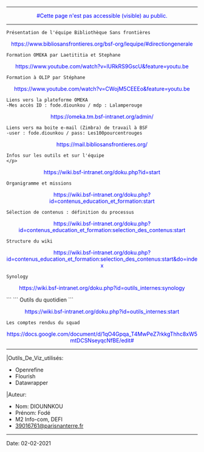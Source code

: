 -----------------------------------------------------------------------------
<p style='color:blue' align='center'>
#Cette page n'est pas accessible (visible) au public.
</p>

-----------------------------------------------------------------------------

```
Présentation de l'équipe Bibliothèque Sans frontières
```
<p style='color:blue' align='center'>
https://www.bibliosansfrontieres.org/bsf-org/lequipe/#directiongenerale
</p>


```
Formation OMEKA par Laetititia et Stephane 
```
<p style='color:blue' align='center'>
https://www.youtube.com/watch?v=lURkRS9GscU&feature=youtu.be
</p>

```
Formation à OLIP par Stéphane
```
<p style='color:blue' align='center'>
https://www.youtube.com/watch?v=CWojM5CEEEo&feature=youtu.be
</p>

```
Liens vers la plateforme OMEKA
-Mes accès ID : fode.diounkou / mdp : Lalamperouge
```
<p style='color:blue' align='center'>
 https://omeka.tm.bsf-intranet.org/admin/
 </p>

```
Liens vers ma boite e-mail (Zimbra) de travail à BSF
-user : fode.diounkou / pass: Les100pourcentrouges
```
<p style='color:blue' align='center'>
https://mail.bibliosansfrontieres.org/
 </p>

```
Infos sur les outils et sur l'équipe 
</p>
```
<p style='color:blue' align='center'>
https://wiki.bsf-intranet.org/doku.php?id=start 
</p>

```
Organigramme et missions
```
<p style='color:blue' align='center'>
https://wiki.bsf-intranet.org/doku.php?id=contenus_education_et_formation:start
</p>

```
Sélection de contenus : définition du processus
```
<p style='color:blue' align='center'>
 https://wiki.bsf-intranet.org/doku.php?id=contenus_education_et_formation:selection_des_contenus:start
</p>

```
Structure du wiki
```
<p style='color:blue' align='center'>
https://wiki.bsf-intranet.org/doku.php?id=contenus_education_et_formation:selection_des_contenus:start&do=index
</p>

```
Synology
```
<p style='color:blue' align='center'>
https://wiki.bsf-intranet.org/doku.php?id=outils_internes:synology
</p>
```
```
Outils du quotidien
```
<p style='color:blue' align='center'>
https://wiki.bsf-intranet.org/doku.php?id=outils_internes:start
</p>

```
Les comptes rendus du squad
```
<p style='color:blue' align='center'>
https://docs.google.com/document/d/1qO4Gpqa_T4MwPeZ7rkkgThhc8xW5mtDCSNseyqcNfBE/edit#
</p>

----
|Outils_De_Viz_utilisés: 
  - Openrefine
  - Flourish
  - Datawrapper
  
|Auteur:
  - Nom: DIOUNNKOU
  - Prénom: Fodé
  - M2 Info-com, DEFI
  - 39016761@parisnanterre.fr
  
-----------------
Date: 02-02-2021


